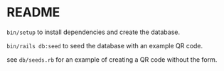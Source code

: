 # README

`bin/setup` to install dependencies and create the database.

`bin/rails db:seed` to seed the database with an example QR code.

see `db/seeds.rb` for an example of creating a QR code without the form.
